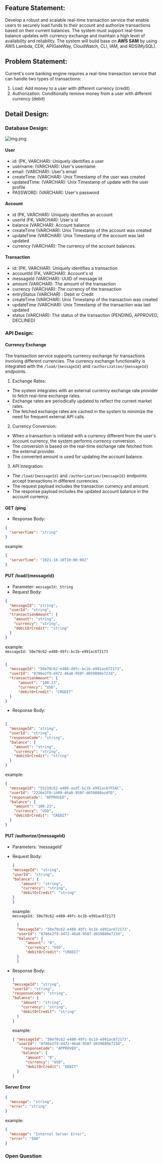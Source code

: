 ## Feature Statement:
Develop a robust and scalable real-time transaction service 
that enable users to securely load funds to their account and authorize 
transactions based on their current balances. The system must support real-time balance updates with currency exchange
and maintain a high level of availability and reliability. The system will build base on **AWS SAM** by using AWS Lambda,
CDK, APIGateWay, CloudWatch, CLI, IAM, and RDS(MySQL).

## Problem Statement:
Current's core banking engine requires a real-time transaction service that can handle
two types of transactions:
1) Load: Add money to a user with different currency (credit)
2) Authorization: Conditionally remove money from a user with different currency (debit)

## Detail Design:
### Database Design:

![img.png](Images/dbdesign.png)

#### User
* id: (PK, VARCHAR): Uniquely identifies a user
* username: (VARCHAR): User's username
* email: (VARCHAR): User's email
* createTime: (VARCHAR): Unix Timestamp of the user was created
* updatedTime: (VARCHAR): Unix Timestamp of update with the user profile
* PASSWORD: (VARCHAR): User's password

#### Account
* id (PK, VARCHAR): Uniquely identifies an account
* userId (FK, VARCHAR): User's id
* balance (VARCHAR): Account balance
* createTime (VARCHAR): Unix Timestamp of the account was created
* updateTime (VARCHAR): Unix Timestamp of the account was last updated
* currency (VARCHAR): The currency of the account balances.

#### Transaction
* id: (PK, VARCHAR): Uniquely identifies a transaction
* accountId (FK, VARCHAR): Account's id
* messageId (VARCHAR): UUID of message Id
* amount (VARCHAR): The amount of the transaction
* currency (VARCHAR): The currency of the transaction
* entryStatus (VARCHAR) : Debit or Credit
* createTime (VARCHAR): Unix Timestamp of the transaction was created
* updateTime (VARCHAR): Unix Timestamp of the transaction was last updated
* status (VARCHAR): The status of the transaction (PENDING, APPROVED, DECLINED)

### API Design:

#### Currency Exchange
The transaction service supports currency exchange for transactions involving different currencies. The currency exchange functionality is integrated with the `/load/{messageId}` and `/authorization/{messageId}` endpoints.

1. Exchange Rates:
  - The system integrates with an external currency exchange rate provider to fetch real-time exchange rates.
  - Exchange rates are periodically updated to reflect the current market rates.
  - The fetched exchange rates are cached in the system to minimize the need for frequent external API calls.

2. Currency Conversion:
  - When a transaction is initiated with a currency different from the user's account currency, the system performs currency conversion.
  - The conversion is based on the real-time exchange rate fetched from the external provider.
  - The converted amount is used for updating the account balance.

3. API Integration:
  - The `/load/{messageId}` and `/authorization/{messageId}` endpoints accept transactions in different currencies.
  - The request payload includes the transaction currency and amount.
  - The response payload includes the updated account balance in the account currency.


#### GET /ping
* Response Body:
```json
{
  "serverTime": "string"
}
```

example:
```json
{
  "serverTime": "2021-10-10T10:00:00Z"
}
```

#### PUT /load/{messageId}
* Parameter: `messageId: String`
* Request Body:
```json
{
  "messageId": "string",
  "userId": "string",
  "transactionAmount": {
    "amount": "string",
    "currency": "string",
    "debitOrCredit": "string"
  }
}
```
example:
<br>`messageId: 50e70c62-e480-49fc-bc1b-e991ac672173`
```json 

{
  "messageId": "50e70c62-e480-49fc-bc1b-e991ac672173",
  "userId": "8786e2f9-d472-46a8-958f-d659880e723d",
  "transactionAmount": {
      "amount": "100.23",
      "currency": "USD",
      "debitOrCredit": "CREDIT"
  }
}
```

* Response Body:

```json
 
{
  "messageId": "string",
  "userId": "string",
  "responseCode": "string",
  "balance": {
    "amount": "string",
    "currency": "string",
    "debitOrCredit": "string"
  }
}
```
example: 
```json
{
  "messageId": "55210c62-e480-asdf-bc1b-e991ac67FSAC",
  "userId": "2226e2f9-ih09-46a8-958f-d659880asdfD",
  "responseCode": "APPROVED",
  "balance": {
    "amount": "100.23",
    "currency": "USD",
    "debitOrCredit": "CREDIT"
  }
}
```

#### PUT /authorize/{messageId}

* Parameters: 'messageId'
* Request Body:
    
    ```json
    {
    "messageId": "string",
    "userId": "string",
    "balance": {
        "amount": "string",
        "currency": "string",
        "debitOrCredit": "string"
    }
    }
    ```
  example: 
<br>`messageId: 50e70c62-e480-49fc-bc1b-e991ac672173`
  ```json
    {
    "messageId": "50e70c62-e480-49fc-bc1b-e991ac672173",
    "userId": "8786e2f9-d472-46a8-958f-d659880e723d",
    "balance": {
        "amount": "0",
        "currency": "USD",
        "debitOrCredit": "CREDIT"
    }
    }
    ```

* Response Body:
    ```json
  { 
  "messageId": "string",
    "userId": "string",
    "responseCode": "string",
    "balance": {
        "amount": "string",
        "currency": "string",
        "debitOrCredit": "string"
      }
  }
    ```
  
  example:
  ```json
  { "messageId": "50e70c62-e480-49fc-bc1b-e991ac672173",
    "userId": "8786e2f9-d472-46a8-958f-d659880e723d",
      "responseCode": "APPROVED",
      "balance": {
        "amount": "0",
        "currency": "USD",
        "debitOrCredit": "DEBIT"
    }
  }
  ```
#### Server Error
```json
{
  "message": "string",
  "error": "string"
}
```
example:
```json
{
  "message": "Internal Server Error",
  "error": "500"
}
```

### Open Question

